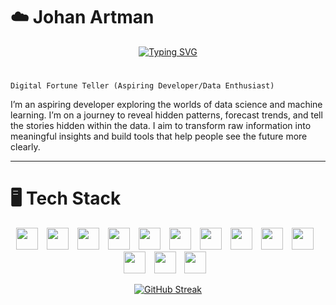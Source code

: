 <h1 align="Left">☁️ Johan Artman</h1>
<p align="center">
  <a href="https://git.io/typing-svg">
    <img src="https://readme-typing-svg.demolab.com?font=Fira+Code&duration=4000&pause=100&color=A6D8F0&center=true&vCenter=true&multiline=true&width=870&height=70&lines=What+you+don't+know,;you+can+learn." alt="Typing SVG" />
  </a>
</p>

#
<p align="Left">
  <code>Digital Fortune Teller (Aspiring Developer/Data Enthusiast)</code>
</p> 
I’m an aspiring developer exploring the worlds of data science and machine learning. I’m on a journey to reveal hidden patterns, forecast trends, and tell the stories hidden within the data. I aim to transform raw information into meaningful insights and build tools that help people see the future more clearly.

---

# 🖥️ Tech Stack 
<p align="center">
  <img width="35" style="padding-right:10px;" src="https://cdn.jsdelivr.net/gh/devicons/devicon@latest/icons/python/python-original.svg" />
  <img width="35" style="padding-right:10px;" src="https://cdn.jsdelivr.net/gh/devicons/devicon@latest/icons/tensorflow/tensorflow-original.svg" />
  <img width="35" style="padding-right:10px;" src="https://cdn.jsdelivr.net/gh/devicons/devicon@latest/icons/pytorch/pytorch-original.svg" />
  <img width="35" style="padding-right:10px;" src="https://cdn.jsdelivr.net/gh/devicons/devicon@latest/icons/scikitlearn/scikitlearn-original.svg" />
  <img width="35" style="padding-right:10px;" src="https://cdn.jsdelivr.net/gh/devicons/devicon@latest/icons/numpy/numpy-original.svg" />
  <img width="35" style="padding-right:10px;" src="https://cdn.jsdelivr.net/gh/devicons/devicon@latest/icons/jupyter/jupyter-original-wordmark.svg" />
  <img width="35" style="padding-right:10px;" src="https://cdn.jsdelivr.net/gh/devicons/devicon@latest/icons/postgresql/postgresql-original.svg" />
  <img width="35" style="padding-right:10px;" src="https://cdn.jsdelivr.net/gh/devicons/devicon@latest/icons/mysql/mysql-original.svg" />
  <img width="35" style="padding-right:10px;" src="https://cdn.jsdelivr.net/gh/devicons/devicon@latest/icons/sqlite/sqlite-original.svg" />
  <img width="35" style="padding-right:10px;" src="https://cdn.jsdelivr.net/gh/devicons/devicon@latest/icons/mongodb/mongodb-original.svg" />
  <img width="35" style="padding-right:10px;" src="https://cdn.jsdelivr.net/gh/devicons/devicon@latest/icons/java/java-original.svg" />
  <img width="35" style="padding-right:10px;" src="https://cdn.jsdelivr.net/gh/devicons/devicon@latest/icons/rust/rust-original.svg" />
  <img width="35" style="padding-right:10px;" src="https://cdn.jsdelivr.net/gh/devicons/devicon@latest/icons/angular/angular-original.svg" />
</p>

 <p align="center">
  <a href="https://git.io/streak-stats">
    <img src="https://streak-stats.demolab.com?user=Johan-Artman&theme=transparent&stroke=a6d8f0&ring=a6d8f0&fire=a6d8f0&currStreakNum=a6d8f0&sideNums=a6d8f0&currStreakLabel=a6d8f0&sideLabels=a6d8f0&dates=a6d8f0&card_width=595&hide_total_contributions=true" alt="GitHub Streak" />
  </a>
</p>


